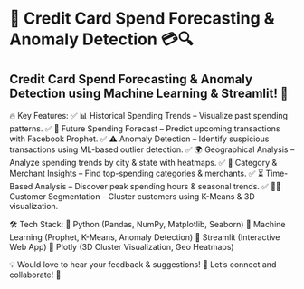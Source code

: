 # 🚀 Credit Card Spend Forecasting & Anomaly Detection 💳🔍
## Credit Card Spend Forecasting & Anomaly Detection using Machine Learning & Streamlit! 🎉

🔥 Key Features:
✅ 📊 Historical Spending Trends – Visualize past spending patterns.
✅ 🔮 Future Spending Forecast – Predict upcoming transactions with Facebook Prophet.
✅ ⚠️ Anomaly Detection – Identify suspicious transactions using ML-based outlier detection.
✅ 🌍 Geographical Analysis – Analyze spending trends by city & state with heatmaps.
✅ 🏪 Category & Merchant Insights – Find top-spending categories & merchants.
✅ ⏳ Time-Based Analysis – Discover peak spending hours & seasonal trends.
✅ 🧑‍💼 Customer Segmentation – Cluster customers using K-Means & 3D visualization.

🛠️ Tech Stack:
🔹 Python (Pandas, NumPy, Matplotlib, Seaborn)
🔹 Machine Learning (Prophet, K-Means, Anomaly Detection)
🔹 Streamlit (Interactive Web App)
🔹 Plotly (3D Cluster Visualization, Geo Heatmaps)



💡 Would love to hear your feedback & suggestions! 🚀 Let’s connect and collaborate! 💬

